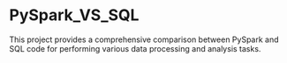 # PySpark_VS_SQL
This project provides a comprehensive comparison between PySpark and SQL code for performing various data processing and analysis tasks.
